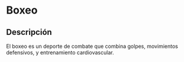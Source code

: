 # Boxeo


## Descripción
El boxeo es un deporte de combate que combina golpes, movimientos defensivos, y entrenamiento cardiovascular.

